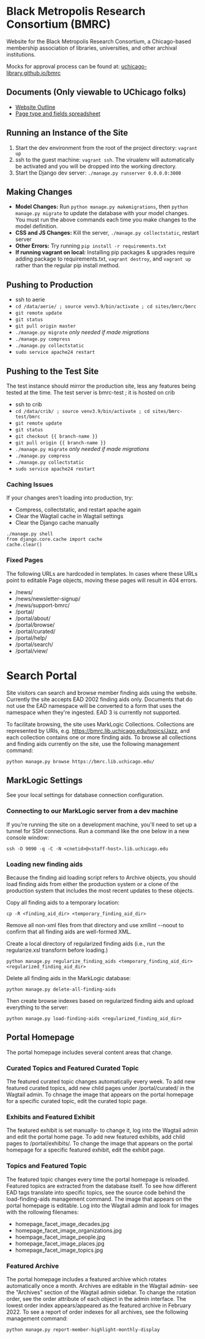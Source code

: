 # Black Metropolis Research Consortium (BMRC)
Website for the Black Metropolis Research Consortium, a Chicago-based membership association of libraries, universities, and other archival institutions.

Mocks for approval process can be found at: [uchicago-library.github.io/bmrc](https://uchicago-library.github.io/bmrc/)

## Documents (Only viewable to UChicago folks)
- [Website Outline](https://docs.google.com/document/d/1_VEq3KSWbJupeK4teEwiOB22VByQfsOGfSR58NHVGEA/edit?usp=sharing)
- [Page type and fields spreadsheet](https://docs.google.com/spreadsheets/d/1XU3JF7Jg0Jmz4B1g-nnjS_5EVP10BqgrcqcazXWHzLM/edit?usp=sharing)

## Running an Instance of the Site
1. Start the dev environment from the root of the project directory: `vagrant up`
2. ssh to the guest machine: `vagrant ssh`. The virualenv will automatically be activated and you will be dropped into the working directory.
3. Start the Django dev server: `./manage.py runserver 0.0.0.0:3000`

## Making Changes
- **Model Changes:** Run `python manage.py makemigrations`, then `python manage.py migrate` to update the database with your model changes. You must run the above commands each time you make changes to the model definition.
- **CSS and JS Changes:** Kill the server, `./manage.py collectstatic`, restart server
- **Other Errors:** Try running `pip install -r requirements.txt`
- **If running vagrant on local:** Installing pip packages & upgrades require adding package to requirements.txt, `vagrant destroy`, and `vagrant up` rather than the regular pip install method.

## Pushing to Production
- ssh to aerie
- `cd /data/aerie/ ; source venv3.9/bin/activate ; cd sites/bmrc/bmrc`
- `git remote update`
- `git status`
- `git pull origin master`
- `./manage.py migrate` _only needed if made migrations_
- `./manage.py compress`
- `./manage.py collectstatic`
- `sudo service apache24 restart`

## Pushing to the Test Site
The test instance should mirror the production site, less any features being tested at the time. The test server is bmrc-test ; it is hosted on crib
- ssh to crib
- `cd /data/crib/ ; source venv3.9/bin/activate ; cd sites/bmrc-test/bmrc`
- `git remote update`
- `git status`
- `git checkout {{ branch-name }}`
- `git pull origin {{ branch-name }}`
- `./manage.py migrate` _only needed if made migrations_
- `./manage.py compress`
- `./manage.py collectstatic`
- `sudo service apache24 restart`

### Caching Issues
If your changes aren't loading into production, try:
- Compress, collectstatic, and restart apache again
- Clear the Wagtail cache in Wagtail settings
- Clear the Django cache manually
```
./manage.py shell
from django.core.cache import cache
cache.clear()
```

### Fixed Pages

The following URLs are hardcoded in templates. In cases where these URLs point
to editable Page objects, moving these pages will result in 404 errors.

- /news/
- /news/newsletter-signup/
- /news/support-bmrc/
- /portal/
- /portal/about/
- /portal/browse/
- /portal/curated/
- /portal/help/
- /portal/search/
- /portal/view/

# Search Portal

Site visitors can search and browse member finding aids using the website.
Currently the site accepts EAD 2002 finding aids only. Documents that do not
use the EAD namespace will be converted to a form that uses the namespace
when they're ingested. EAD 3 is currently not supported.

To facilitate browsing, the site uses MarkLogic Collections. Collections are
represented by URIs, e.g. https://bmrc.lib.uchicago.edu/topics/Jazz, and each
collection contains one or more finding aids. To browse all collections and
finding aids currently on the site, use the following management command:

```console
python manage.py browse https://bmrc.lib.uchicago.edu/
```

## MarkLogic Settings

See your local settings for database connection configuration.

### Connecting to our MarkLogic server from a dev machine

If you're running the site on a development machine, you'll need to set up a
tunnel for SSH connections. Run a command like the one below in a new console
window:

```console
ssh -D 9090 -q -C -N <cnetid>@<staff-host>.lib.uchicago.edu
```

### Loading new finding aids

Because the finding aid loading script refers to Archive objects,
you should load finding aids from either the production system or
a clone of the production system that includes the most recent updates
to these objects.

Copy all finding aids to a temporary location:

```console
cp -R <finding_aid_dir> <temporary_finding_aid_dir>
```

Remove all non-xml files from that directory and use xmllint
--noout to confirm that all finding aids are well-formed XML.

Create a local directory of regularized finding aids (i.e., run
the regularize.xsl transform before loading.)

```console
python manage.py regularize_finding_aids <temporary_finding_aid_dir> <regularized_finding_aid_dir>
```

Delete all finding aids in the MarkLogic database:

```console
python manage.py delete-all-finding-aids
```

Then create browse indexes based on regularized finding aids and upload
everything to the server:

```console
python manage.py load-finding-aids <regularized_finding_aid_dir>
```

## Portal Homepage

The portal homepage includes several content areas that change.

### Curated Topics and Featured Curated Topic

The featured curated topic changes automatically every week. To add new featured curated topics, add new child pages under /portal/curated/ in the Wagtail admin. To chnage the image that appears on the portal homepage for a specific curated
topic, edit the curated topic page.

### Exhibits and Featured Exhibit

The featured exhibit is set manually- to change it, log into the Wagtail admin and edit the portal home page. To add new featured exhibits, add child pages to /portal/exhibits/. To change the image that appears on the portal homepage for a specific featured
exhibit, edit the exhibit page.

### Topics and Featured Topic

The featured topic changes every time the portal homepage is reloaded. Featured topics are extracted from the database itself. To see how different EAD tags translate into specific topics, see the source code behind the load-finding-aids management command. The image that appears on the portal homepage is editable. Log into the Wagtail admin and look for images with the rollowing filenames:

- homepage_facet_image_decades.jpg
- homepage_facet_image_organizations.jpg
- hoempage_facet_image_people.jpg
- homepage_facet_image_places.jpg
- homepage_facet_image_topics.jpg

### Featured Archive
The portal homepage includes a featured archive which rotates automatically
once a month. Archives are editable in the Wagtail admin- see the "Archives"
section of the Wagtail admin sidebar. To change the rotation order, see the
order attribute of each object in the admin interface. The lowest order index
appears/appeared as the featured archive in February 2022. To see a report
of order indexes for all archives, see the following management command:

```console
python manage.py report-member-highlight-monthly-display
